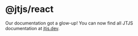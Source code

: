# @jtjs/react

Our documentation got a glow-up! You can now find all JTJS documentation at [jtjs.dev](https://jtjs.dev).
